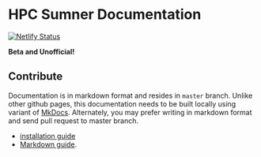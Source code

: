 # HPC Sumner Documentation

[![Netlify Status](https://api.netlify.com/api/v1/badges/44204fb5-ace6-4b1d-96c2-872df481eb20/deploy-status)](https://app.netlify.com/sites/sumnerdocs/deploys)

**Beta and Unofficial!**

## Contribute

Documentation is in markdown format and resides in `master` branch. Unlike other github pages, this documentation needs to be built locally using variant of [MkDocs](https://www.mkdocs.org). Alternately, you may prefer writing in markdown format and send pull request to master branch.

*   [installation guide](https://github.com/sbamin/theme-mkdocs-material/)
*   [Markdown guide](https://squidfunk.github.io/mkdocs-material/).
